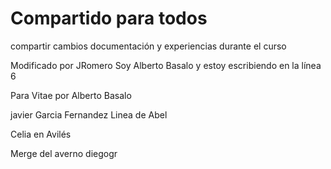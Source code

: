 # Compartido para todos

compartir cambios documentación y experiencias durante el curso

Modificado por JRomero
Soy Alberto Basalo y estoy escribiendo en la línea 6

Para Vitae por Alberto Basalo

javier Garcia Fernandez
Linea de Abel


Celia en Avilés

Merge del averno
diegogr

